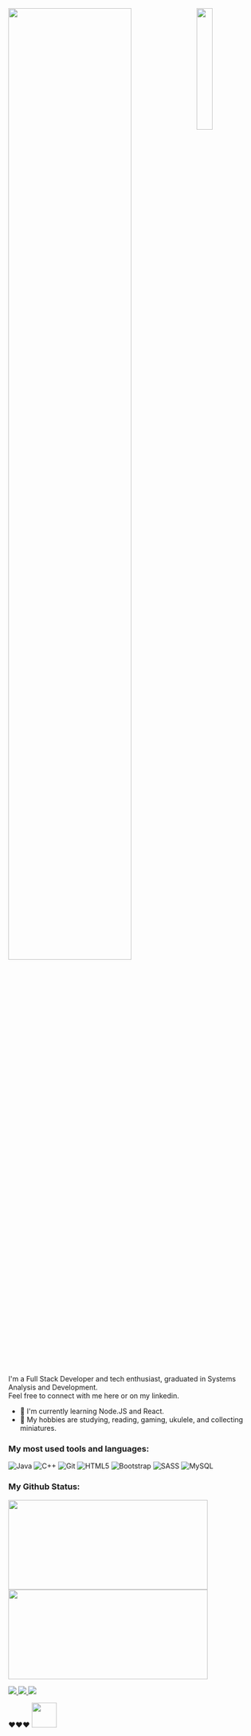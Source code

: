 <div>
<img src="https://cdn.discordapp.com/attachments/658812730890911774/1307012750169342043/totoro.gif?ex=6738c1fa&is=6737707a&hm=54571c852771951e005f3695cf91a4424b3c40b69d51127f470501cea43dc7ac&" width="25%" align="right" />  
<img src="https://readme-typing-svg.demolab.com?font=Inconsolata&weight=500&size=50&duration=4000&pause=300&color=A7A459&center=false&vCenter=false&multiline=true&repeat=false&random=false&width=1300&height=140&lines=Hello+hello;I'm+Flavia%2C+nice+to+meet+you!" width="70%" />

I'm a Full Stack Developer and tech enthusiast, graduated in Systems Analysis and Development. </br>
Feel free to connect with me here or on my linkedin.

<ul>
    <li>🌱 I'm currently learning Node.JS and React.</li>
    <li>📖 My hobbies are studying, reading, gaming, ukulele, and collecting miniatures.</li>
</ul>

### My most used tools and languages:

![Java](https://img.shields.io/badge/java-%23ED8B00.svg?style=for-the-badge&logo=openjdk&logoColor=white)
![C++](https://img.shields.io/badge/c++-%2300599C.svg?style=for-the-badge&logo=c%2B%2B&logoColor=white)
![Git](https://img.shields.io/badge/git-%23F05033.svg?style=for-the-badge&logo=git&logoColor=white)
![HTML5](https://img.shields.io/badge/html5-%23E34F26.svg?style=for-the-badge&logo=html5&logoColor=white)
![Bootstrap](https://img.shields.io/badge/bootstrap-%23563D7C.svg?style=for-the-badge&logo=bootstrap&logoColor=white)
![SASS](https://img.shields.io/badge/SASS-hotpink.svg?style=for-the-badge&logo=SASS&logoColor=white)
![MySQL](https://img.shields.io/badge/mysql-%2300f.svg?style=for-the-badge&logo=mysql&logoColor=white)

### My Github Status:

<p>
   <img width="400em" height="180em" src="https://github-readme-stats-sigma-five.vercel.app/api?username=flaviamoura&show_icons=true&theme=buefy">
   <img width="400em" height="180em" src="https://github-readme-stats-sigma-five.vercel.app/api/top-langs/?username=flaviamoura&layout=compact&theme=buefy">
</p>

<a href = "mailto:contatoflamoura@gmail.com">
  <img src="https://img.shields.io/badge/Gmail-D14836?style=for-the-badge&logo=gmail&logoColor=white">
</a>
<a href="https://www.linkedin.com/in/flavia-rafaela-moura-rhodes/" target="_blank">
  <img src="https://img.shields.io/badge/-LinkedIn-%230077B5?style=for-the-badge&logo=linkedin&logoColor=white" target="_blank">
</a>
<a href="https://instagram.com/yuumi.js?igshid=ZDdkNTZiNTM=" target="_blank">
  <img src="https://img.shields.io/badge/-Instagram-%23E4405F?style=for-the-badge&logo=instagram&logoColor=white" target="_blank">
</a>
  
❤️️❤️️❤️️
<img src="https://media.giphy.com/media/mGcNjsfWAjY5AEZNw6/giphy.gif" width="50">
</div>
 

